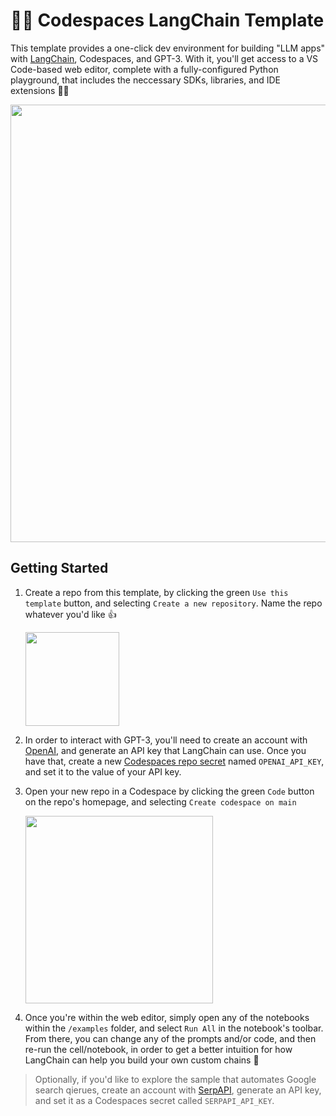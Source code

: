 # 🦜🔗 Codespaces LangChain Template

This template provides a one-click dev environment for building "LLM apps" with [LangChain](https://github.com/hwchase17/langchain), Codespaces, and GPT-3. With it, you'll get access to a VS Code-based web editor, complete with a fully-configured Python playground, that includes the neccessary SDKs, libraries, and IDE extensions 🐱‍💻

<img width="700px" src="https://user-images.githubusercontent.com/116461/214455181-bee24f04-3ad1-4269-ad1f-3428a3e860ea.png" />

## Getting Started

1. Create a repo from this template, by clicking the green `Use this template` button, and selecting `Create a new repository`. Name the repo whatever you'd like 👍

    <img width="150px" src="https://user-images.githubusercontent.com/116461/214456882-1821146a-5d10-4571-b55f-69254800776f.png" />

1. In order to interact with GPT-3, you'll need to create an account with [OpenAI](https://openai.com/api/), and generate an API key that LangChain can use. Once you have that, create a new [Codespaces repo secret](https://docs.github.com/en/codespaces/managing-codespaces-for-your-organization/managing-encrypted-secrets-for-your-repository-and-organization-for-github-codespaces#adding-secrets-for-a-repository) named `OPENAI_API_KEY`, and set it to the value of your API key.

1. Open your new repo in a Codespace by clicking the green `Code` button on the repo's homepage, and selecting `Create codespace on main`

    <img width="300px" src="https://user-images.githubusercontent.com/116461/214457831-28778e80-d314-4c7c-a199-948d5d9828e9.png" />

1. Once you're within the web editor, simply open any of the notebooks within the `/examples` folder, and select `Run All` in the notebook's toolbar. From there, you can change any of the prompts and/or code, and then re-run the cell/notebook, in order to get a better intuition for how LangChain can help you build your own custom chains 🚀

> Optionally, if you'd like to explore the sample that automates Google search qierues, create an account with [SerpAPI](https://serpapi.com/), generate an API key, and set it as a Codespaces secret called `SERPAPI_API_KEY`.

